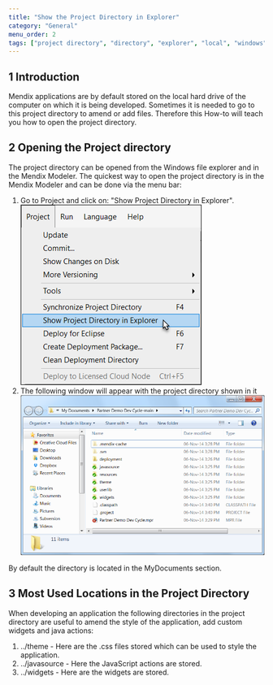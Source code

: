 ```yaml
---
title: "Show the Project Directory in Explorer"
category: "General"
menu_order: 2
tags: ["project directory", "directory", "explorer", "local", "windows"]
---
```


## 1 Introduction

Mendix applications are by default stored on the local hard drive of the computer on which it is being developed. Sometimes it is needed to go to this project directory to amend or add files. Therefore this How-to will teach you how to open the project directory.  

## 2 Opening the Project directory

The project directory can be opened from the Windows file explorer and in  the Mendix Modeler. The quickest way to open the project directory is in the Mendix Modeler and can be done via the menu bar:

1.  Go to Project and click on: "Show Project Directory in Explorer".
    ![](attachments/show-project-directory/18581613.png)
2.  The following window will appear with the project directory shown in it
    ![](attachments/show-project-directory/18581612.png)

By default the directory is located in the MyDocuments section.

## 3 Most Used Locations in the Project Directory

When developing an application the following directories in the project directory are useful to amend the style of the application, add custom widgets and java actions:

1.  ../theme - Here are the .css files stored which can be used to style the application.
2.  ../javasource - Here the JavaScript actions are stored.
3.  ../widgets - Here are the widgets are stored.


